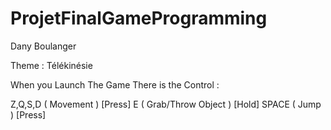# ProjetFinalGameProgramming

Dany Boulanger

Theme : Télékinésie

When you Launch The Game There is the Control :

Z,Q,S,D ( Movement ) [Press]
E ( Grab/Throw Object ) [Hold]
SPACE ( Jump ) [Press]